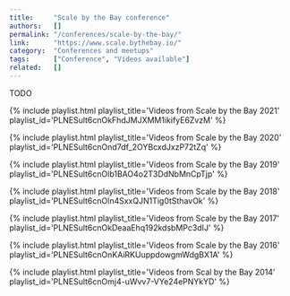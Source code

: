 ```yaml
---
title:     "Scale by the Bay conference"
authors:   []
permalink: "/conferences/scale-by-the-bay/"
link:      "https://www.scale.bythebay.io/"
category:  "Conferences and meetups"
tags:      ["Conference", "Videos available"]
related:   []
---
```


TODO

{% include playlist.html playlist_title='Videos from Scale by the Bay 2021' playlist_id='PLNESult6cnOkFhdJMJXMM1ikifyE6ZvzM' %}

{% include playlist.html playlist_title='Videos from Scale by the Bay 2020' playlist_id='PLNESult6cnOnd7df_2OYBcxdJxzP72tZq' %}

{% include playlist.html playlist_title='Videos from Scale by the Bay 2019' playlist_id='PLNESult6cnOlb1BAO4o2T3DdNbMnCpTjp' %}

{% include playlist.html playlist_title='Videos from Scale by the Bay 2018' playlist_id='PLNESult6cnOln4SxxQJN1Tig0tSthavOk' %}

{% include playlist.html playlist_title='Videos from Scale by the Bay 2017' playlist_id='PLNESult6cnOkDeaaEhq192kdsbMPc3dIJ' %}

{% include playlist.html playlist_title='Videos from Scale by the Bay 2016' playlist_id='PLNESult6cnOnKAiRKUuppdowgmWdgBX1A' %}

{% include playlist.html playlist_title='Videos from Scal by the Bay 2014' playlist_id='PLNESult6cnOmj4-uWvv7-VYe24ePNYkYD' %}
